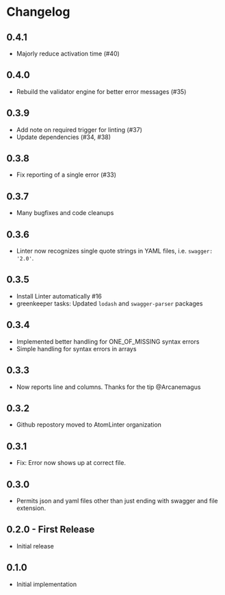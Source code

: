 # Changelog

## 0.4.1

*   Majorly reduce activation time (#40)

## 0.4.0

*   Rebuild the validator engine for better error messages (#35)

## 0.3.9

*   Add note on required trigger for linting (#37)
*   Update dependencies (#34, #38)

## 0.3.8

*   Fix reporting of a single error (#33)

## 0.3.7

*   Many bugfixes and code cleanups

## 0.3.6

*   Linter now recognizes single quote strings in YAML files, i.e.
    `swagger: '2.0'`.

## 0.3.5

*   Install Linter automatically #16
*   greenkeeper tasks: Updated `lodash` and `swagger-parser` packages

## 0.3.4

*   Implemented better handling for ONE_OF_MISSING syntax errors
*   Simple handling for syntax errors in arrays

## 0.3.3

*   Now reports line and columns. Thanks for the tip @Arcanemagus

## 0.3.2

*   Github repostory moved to AtomLinter organization

## 0.3.1

*   Fix: Error now shows up at correct file.

## 0.3.0

*   Permits json and yaml files other than just ending with swagger and file
    extension.

## 0.2.0 - First Release

*   Initial release

## 0.1.0

*   Initial implementation
